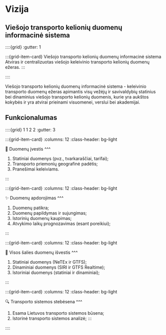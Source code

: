 # Vizija

## Viešojo transporto kelionių duomenų informacinė sistema

::::{grid}
:gutter: 1

:::{grid-item-card} Viešojo transporto kelionių duomenų informacinė sistema
Atviras ir centralizuotas viešojo keleivinio transporto kelionių duomenų ežeras.
:::

::::

Viešojo transporto kelionių duomenų informacinė sistema - keleivinio transporto duomenų ežeras apimantis visų vežėjų
ir savivaldybių statinius bei dinaminius viešojo transporto kelionių duomenis, kurie yra aukštos kokybės ir
yra atvirai prieinami visuomenei, verslui bei akademijai.

## Funkcionalumas

::::{grid} 1 1 2 2
:gutter: 3

:::{grid-item-card}
:columns: 12
:class-header: bg-light

🚚 Duomenų įvestis
^^^

1. Statiniai duomenys (pvz., tvarkaraščiai, tarifai);
2. Transporto priemonių geografinė padėtis;
3. Pranešimai keleiviams.

:::

:::{grid-item-card}
:columns: 12
:class-header: bg-light

✨ Duomenų apdorojimas
^^^

1. Duomenų patikra;
2. Duomenų papildymas ir sujungimas;
3. Istorinių duomenų kaupimas;
4. Atvykimo laikų prognozavimas (esant poreikiui);

:::

:::{grid-item-card}
:columns: 12
:class-header: bg-light

🚀 Visos šalies duomenų išvestis
^^^

1. Statiniai duomenys (NeTEx ir GTFS);
2. Dinaminiai duomenys (SIRI ir GTFS Realtime);
3. Istoriniai duomenys (statiniai ir dinaminiai);

:::

:::{grid-item-card}
:columns: 12
:class-header: bg-light

🔍️ Transporto sistemos stebėsena
^^^

1. Esama Lietuvos transporto sistemos būsena;
2. Istorinė transporto sistemos analizė;
   :::

::::